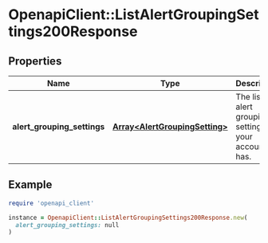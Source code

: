# OpenapiClient::ListAlertGroupingSettings200Response

## Properties

| Name | Type | Description | Notes |
| ---- | ---- | ----------- | ----- |
| **alert_grouping_settings** | [**Array&lt;AlertGroupingSetting&gt;**](AlertGroupingSetting.md) | The list of alert grouping settings your account has. |  |

## Example

```ruby
require 'openapi_client'

instance = OpenapiClient::ListAlertGroupingSettings200Response.new(
  alert_grouping_settings: null
)
```

